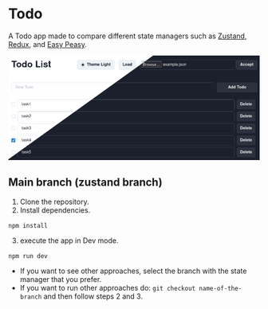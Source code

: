 # Todo
A Todo app made to compare different state managers such as [Zustand](https://docs.pmnd.rs/zustand/getting-started/introduction), [Redux](https://redux.js.org/), and [Easy Peasy](https://easy-peasy.dev/).

![Todos Picture preview](public/Todos.png)

## Main branch (zustand branch)

1. Clone the repository.
2. Install dependencies.
```
npm install
```

3. execute the app in Dev mode.
```
npm run dev
```

* If you want to see other approaches, select the branch with the state manager that you prefer.
* If you want to run other approaches do: ```git checkout name-of-the-branch``` and then follow steps 2 and 3.
